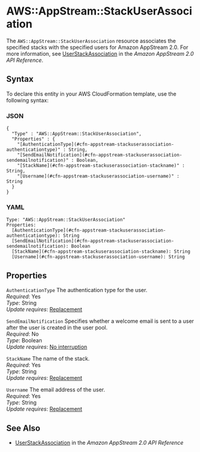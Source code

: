 # AWS::AppStream::StackUserAssociation<a name="aws-resource-appstream-stackuserassociation"></a>

The `AWS::AppStream::StackUserAssociation` resource associates the specified stacks with the specified users for Amazon AppStream 2\.0\. For more information, see [UserStackAssociation](https://docs.aws.amazon.com/appstream2/latest/APIReference/API_UserStackAssociation.html) in the *Amazon AppStream 2\.0 API Reference*\. 

## Syntax<a name="aws-resource-appstream-stackuserassociation-syntax"></a>

To declare this entity in your AWS CloudFormation template, use the following syntax:

### JSON<a name="aws-resource-appstream-stackuserassociation-syntax.json"></a>

```
{
  "Type" : "AWS::AppStream::StackUserAssociation",
  "Properties" : {
    "[AuthenticationType](#cfn-appstream-stackuserassociation-authenticationtype)" : String,
    "[SendEmailNotification](#cfn-appstream-stackuserassociation-sendemailnotification)" : Boolean,
    "[StackName](#cfn-appstream-stackuserassociation-stackname)" : String,
    "[Username](#cfn-appstream-stackuserassociation-username)" : String
  }
}
```

### YAML<a name="aws-resource-appstream-stackuserassociation-syntax.yaml"></a>

```
Type: "AWS::AppStream::StackUserAssociation"
Properties:
  [AuthenticationType](#cfn-appstream-stackuserassociation-authenticationtype): String
  [SendEmailNotification](#cfn-appstream-stackuserassociation-sendemailnotification): Boolean
  [StackName](#cfn-appstream-stackuserassociation-stackname): String
  [Username](#cfn-appstream-stackuserassociation-username): String
```

## Properties<a name="aws-resource-appstream-stackuserassociation-properties"></a>

`AuthenticationType`  <a name="cfn-appstream-stackuserassociation-authenticationtype"></a>
The authentication type for the user\.  
 *Required*: Yes  
 *Type*: String  
 *Update requires*: [Replacement](using-cfn-updating-stacks-update-behaviors.md#update-replacement) 

`SendEmailNotification`  <a name="cfn-appstream-stackuserassociation-sendemailnotification"></a>
Specifies whether a welcome email is sent to a user after the user is created in the user pool\.  
 *Required*: No  
 *Type*: Boolean  
 *Update requires*: [No interruption](using-cfn-updating-stacks-update-behaviors.md#update-no-interrupt) 

`StackName`  <a name="cfn-appstream-stackuserassociation-stackname"></a>
The name of the stack\.  
 *Required*: Yes  
 *Type*: String  
 *Update requires*: [Replacement](using-cfn-updating-stacks-update-behaviors.md#update-replacement) 

`Username`  <a name="cfn-appstream-stackuserassociation-username"></a>
The email address of the user\.  
 *Required*: Yes  
 *Type*: String  
 *Update requires*: [Replacement](using-cfn-updating-stacks-update-behaviors.md#update-replacement) 

## See Also<a name="aws-resource-appstream-stackuserassociation-seealso"></a>
+  [UserStackAssociation](https://docs.aws.amazon.com/appstream2/latest/APIReference/API_UserStackAssociation.html) in the *Amazon AppStream 2\.0 API Reference* 